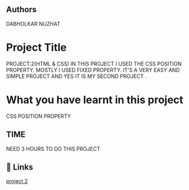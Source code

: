 
 ## Authors 
 DABHOLKAR NUZHAT 
# Project Title

PROJECT:2(HTML & CSS)
IN THIS PROJECT I USED THE CSS POSITION PROPERTY.
MOSTLY I USED FIXED PROPERTY. IT'S A VERY EASY AND SIMPLE PROJECT AND YES IT IS MY SECOND PROJECT .



 # What you have learnt in this project
CSS POSITION PROPERTY 

## TIME
 NEED 3 HOURS TO DO THIS PROJECT

## 🔗 Links
[project 2](https://project2a.netlify.app/)
